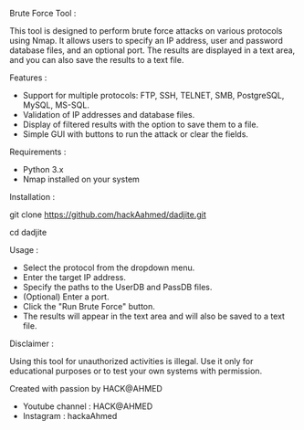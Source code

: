 Brute Force Tool :

This tool is designed to perform brute force attacks on various protocols using Nmap. It allows users to specify an IP address, user and password database files, and an optional port. The results are displayed in a text area, and you can also save the results to a text file.

Features :

- Support for multiple protocols: FTP, SSH, TELNET, SMB, PostgreSQL, MySQL, MS-SQL.
- Validation of IP addresses and database files.
- Display of filtered results with the option to save them to a file.
- Simple GUI with buttons to run the attack or clear the fields.

Requirements :
- Python 3.x
- Nmap installed on your system

Installation :

git clone https://github.com/hackAahmed/dadjite.git

cd dadjite

Usage :

- Select the protocol from the dropdown menu.
- Enter the target IP address.
- Specify the paths to the UserDB and PassDB files.
- (Optional) Enter a port.
- Click the "Run Brute Force" button.
- The results will appear in the text area and will also be saved to a text file.

Disclaimer :

Using this tool for unauthorized activities is illegal. Use it only for educational purposes or to test your own systems with permission.

Created with passion by HACK@AHMED
- Youtube channel : HACK@AHMED
- Instagram : hackaAhmed

